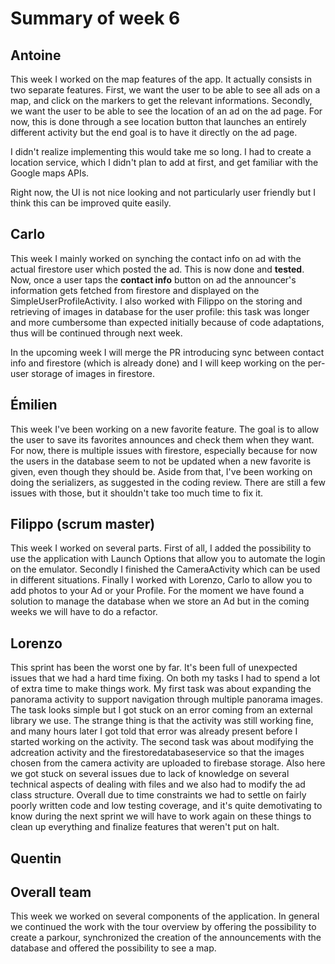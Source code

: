 # Summary of week 6

## Antoine
This week I worked on the map features of the app. It actually consists in two separate features. First, we want the user to be able to see all ads on a map, and click on the markers to get the relevant informations. Secondly, we want the user to be able to see the location of an ad on the ad page. For now, this is done through a see location button that launches an entirely different activity but the end goal is to have it directly on the ad page. 

I didn't realize implementing this would take me so long. I had to create a location service, which I didn't plan to add at first, and get familiar with the Google maps APIs.

Right now, the UI is not nice looking and not particularly user friendly but I think this can be improved quite easily.

## Carlo
This week I mainly worked on synching the contact info on ad with the actual firestore user which posted the ad. This is now done and **tested**. Now, once a user taps the **contact info** button on ad the announcer's information gets fetched from firestore and displayed on the SimpleUserProfileActivity. 
I also worked with Filippo on the storing and retrieving of images in database for the user profile: this task was longer and more cumbersome than expected initially because of code adaptations, thus will be continued through next week. 

In the upcoming week I will merge the PR introducing sync between contact info and firestore (which is already done) and I will keep working on the per-user storage of images in firestore.

## Émilien
This week I've been working on a new favorite feature. The goal is to allow the user to save its favorites announces and check them when they want. For now, there is multiple issues with firestore, especially because for now the users in the database seem to not be updated when a new favorite is given, even though they should be. Aside from that, I've been working on doing the serializers, as suggested in the coding review. There are still a few issues with those, but it shouldn't take too much time to fix it. 

## Filippo (scrum master)
This week I worked on several parts. First of all, I added the possibility to use the application with Launch Options that allow you to automate the login on the emulator. Secondly I finished the CameraActivity which can be used in different situations. Finally I worked with Lorenzo, Carlo to allow you to add photos to your Ad or your Profile. For the moment we have found a solution to manage the database when we store an Ad but in the coming weeks we will have to do a refactor.

## Lorenzo 
This sprint has been the worst one by far. It's been full of unexpected issues that we had a hard time fixing. On both my tasks I had to spend a lot of extra time to make things work. 
My first task was about expanding the panorama activity to support navigation through multiple panorama images. The task looks simple but I got stuck on an error coming from an external library we use. The strange thing is that the activity was still working fine, and many hours later I got told that error was already present before I started working on the activity. The second task was about modifying the adcreation activity and the firestoredatabaseservice so that the images chosen from the camera activity are uploaded to firebase storage. Also here we got stuck on several issues due to lack of knowledge on several technical aspects of dealing with files and we also had to modify the ad class structure. Overall due to time constraints we had to settle on fairly poorly written code and low testing coverage, and it's quite demotivating to know during the next sprint we will have to work again on these things to clean up everything and finalize features that weren't put on halt.

## Quentin

## Overall team
This week we worked on several components of the application. In general we continued the work with the tour overview by offering the possibility to create a parkour, synchronized the creation of the announcements with the database and offered the possibility to see a map.

